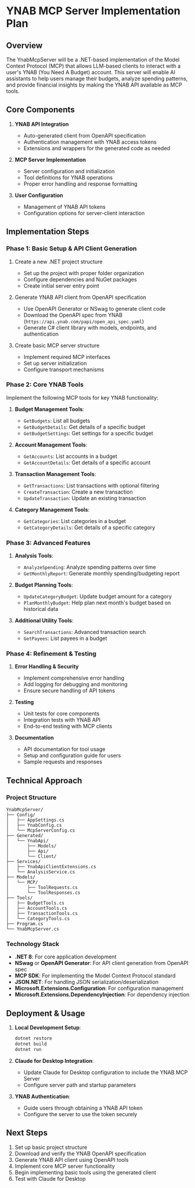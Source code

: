 # YNAB MCP Server Implementation Plan

## Overview

The YnabMcpServer will be a .NET-based implementation of the Model Context Protocol (MCP) that allows LLM-based clients to interact with a user's YNAB (You Need A Budget) account. This server will enable AI assistants to help users manage their budgets, analyze spending patterns, and provide financial insights by making the YNAB API available as MCP tools.

## Core Components

1. **YNAB API Integration**

   - Auto-generated client from OpenAPI specification
   - Authentication management with YNAB access tokens
   - Extensions and wrappers for the generated code as needed

2. **MCP Server Implementation**

   - Server configuration and initialization
   - Tool definitions for YNAB operations
   - Proper error handling and response formatting

3. **User Configuration**
   - Management of YNAB API tokens
   - Configuration options for server-client interaction

## Implementation Steps

### Phase 1: Basic Setup & API Client Generation

1. Create a new .NET project structure

   - Set up the project with proper folder organization
   - Configure dependencies and NuGet packages
   - Create initial server entry point

2. Generate YNAB API client from OpenAPI specification

   - Use OpenAPI Generator or NSwag to generate client code
   - Download the OpenAPI spec from YNAB (`https://api.ynab.com/papi/open_api_spec.yaml`)
   - Generate C# client library with models, endpoints, and authentication

3. Create basic MCP server structure
   - Implement required MCP interfaces
   - Set up server initialization
   - Configure transport mechanisms

### Phase 2: Core YNAB Tools

Implement the following MCP tools for key YNAB functionality:

1. **Budget Management Tools**:

   - `GetBudgets`: List all budgets
   - `GetBudgetDetails`: Get details of a specific budget
   - `GetBudgetSettings`: Get settings for a specific budget

2. **Account Management Tools**:

   - `GetAccounts`: List accounts in a budget
   - `GetAccountDetails`: Get details of a specific account

3. **Transaction Management Tools**:

   - `GetTransactions`: List transactions with optional filtering
   - `CreateTransaction`: Create a new transaction
   - `UpdateTransaction`: Update an existing transaction

4. **Category Management Tools**:
   - `GetCategories`: List categories in a budget
   - `GetCategoryDetails`: Get details of a specific category

### Phase 3: Advanced Features

1. **Analysis Tools**:

   - `AnalyzeSpending`: Analyze spending patterns over time
   - `GetMonthlyReport`: Generate monthly spending/budgeting report

2. **Budget Planning Tools**:

   - `UpdateCategoryBudget`: Update budget amount for a category
   - `PlanMonthlyBudget`: Help plan next month's budget based on historical data

3. **Additional Utility Tools**:
   - `SearchTransactions`: Advanced transaction search
   - `GetPayees`: List payees in a budget

### Phase 4: Refinement & Testing

1. **Error Handling & Security**

   - Implement comprehensive error handling
   - Add logging for debugging and monitoring
   - Ensure secure handling of API tokens

2. **Testing**

   - Unit tests for core components
   - Integration tests with YNAB API
   - End-to-end testing with MCP clients

3. **Documentation**
   - API documentation for tool usage
   - Setup and configuration guide for users
   - Sample requests and responses

## Technical Approach

### Project Structure

```
YnabMcpServer/
├── Config/
│   ├── AppSettings.cs
│   ├── YnabConfig.cs
│   └── McpServerConfig.cs
├── Generated/
│   └── YnabApi/
│       ├── Models/
│       ├── Api/
│       └── Client/
├── Services/
│   ├── YnabApiClientExtensions.cs
│   └── AnalysisService.cs
├── Models/
│   └── MCP/
│       ├── ToolRequests.cs
│       └── ToolResponses.cs
├── Tools/
│   ├── BudgetTools.cs
│   ├── AccountTools.cs
│   ├── TransactionTools.cs
│   └── CategoryTools.cs
├── Program.cs
└── YnabMcpServer.cs
```

### Technology Stack

- **.NET 8**: For core application development
- **NSwag** or **OpenAPI Generator**: For API client generation from OpenAPI spec
- **MCP SDK**: For implementing the Model Context Protocol standard
- **JSON.NET**: For handling JSON serialization/deserialization
- **Microsoft.Extensions.Configuration**: For configuration management
- **Microsoft.Extensions.DependencyInjection**: For dependency injection

## Deployment & Usage

1. **Local Development Setup**:

   ```powershell
   dotnet restore
   dotnet build
   dotnet run
   ```

2. **Claude for Desktop Integration**:

   - Update Claude for Desktop configuration to include the YNAB MCP Server
   - Configure server path and startup parameters

3. **YNAB Authentication**:
   - Guide users through obtaining a YNAB API token
   - Configure the server to use the token securely

## Next Steps

1. Set up basic project structure
2. Download and verify the YNAB OpenAPI specification
3. Generate YNAB API client using OpenAPI tools
4. Implement core MCP server functionality
5. Begin implementing basic tools using the generated client
6. Test with Claude for Desktop
